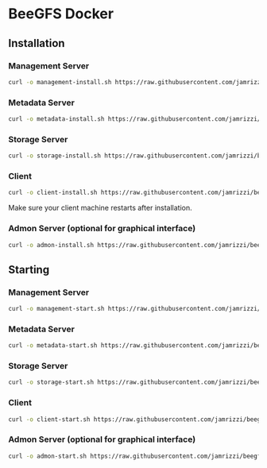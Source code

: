 # BeeGFS Docker

## Installation

### Management Server
```sh
curl -o management-install.sh https://raw.githubusercontent.com/jamrizzi/beegfs-docker/master/management-install.sh && sudo bash management-install.sh
```

### Metadata Server
```sh
curl -o metadata-install.sh https://raw.githubusercontent.com/jamrizzi/beegfs-docker/master/metadata-install.sh && sudo bash metadata-install.sh
```

### Storage Server
```sh
curl -o storage-install.sh https://raw.githubusercontent.com/jamrizzi/beegfs-docker/master/storage-install.sh && sudo bash storage-install.sh
```

### Client
```sh
curl -o client-install.sh https://raw.githubusercontent.com/jamrizzi/beegfs-docker/master/client-install.sh && sudo bash client-install.sh
```
Make sure your client machine restarts after installation.

### Admon Server (optional for graphical interface)
```sh
curl -o admon-install.sh https://raw.githubusercontent.com/jamrizzi/beegfs-docker/master/admon-install.sh && sudo bash admon-install.sh
```

## Starting

### Management Server
```sh
curl -o management-start.sh https://raw.githubusercontent.com/jamrizzi/beegfs-docker/master/management-start.sh && sudo bash management-start.sh
```

### Metadata Server
```sh
curl -o metadata-start.sh https://raw.githubusercontent.com/jamrizzi/beegfs-docker/master/metadata-start.sh && sudo bash metadata-start.sh
```

### Storage Server
```sh
curl -o storage-start.sh https://raw.githubusercontent.com/jamrizzi/beegfs-docker/master/storage-start.sh && sudo bash storage-start.sh
```

### Client
```sh
curl -o client-start.sh https://raw.githubusercontent.com/jamrizzi/beegfs-docker/master/client-start.sh && sudo bash client-start.sh
```

### Admon Server (optional for graphical interface)
```sh
curl -o admon-start.sh https://raw.githubusercontent.com/jamrizzi/beegfs-docker/master/admon-start.sh && sudo bash admon-start.sh
```

